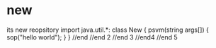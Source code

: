 # new
its new reopsitory
import java.util.*:
class New
{
psvm(string args[])
{
sop("hello world");
}
}
//end 
//end 2
//end 3
//end4
//end 5

